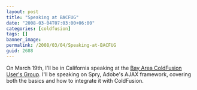 ```yaml
---
layout: post
title: "Speaking at BACFUG"
date: "2008-03-04T07:03:00+06:00"
categories: [coldfusion]
tags: []
banner_image: 
permalink: /2008/03/04/Speaking-at-BACFUG
guid: 2688
---
```


On March 19th, I'll be in California speaking at the <a href="http://bacfug.org/">Bay Area ColdFusion User's Group</a>. I'll be speaking on Spry, Adobe's AJAX framework, covering both the basics and how to integrate it with ColdFusion.